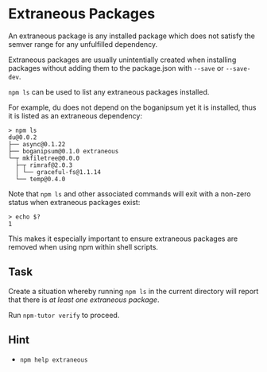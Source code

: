 # Extraneous Packages

An extraneous package is any installed package which does not satisfy
the semver range for any unfulfilled dependency.

Extraneous packages are usually unintentially created when installing
packages without adding them to the package.json with `--save` or
`--save-dev`.

`npm ls` can be used to list any extraneous packages installed.

For example, du does not depend on the boganipsum yet it is installed,
thus it is listed as an extraneous dependency:

```
> npm ls
du@0.0.2
├── async@0.1.22
├── boganipsum@0.1.0 extraneous
└─┬ mkfiletree@0.0.0
  ├─┬ rimraf@2.0.3
  │ └── graceful-fs@1.1.14
  └── temp@0.4.0
```

Note that `npm ls` and other associated commands will exit with a
non-zero status when extraneous packages exist:

```
> echo $?
1
```

This makes it especially important to ensure extraneous packages are
removed when using npm within shell scripts.

## Task

Create a situation whereby running `npm ls` in the current directory
will report that there is *at least one extraneous package*.

Run `npm-tutor verify` to proceed.

## Hint

* `npm help extraneous`
